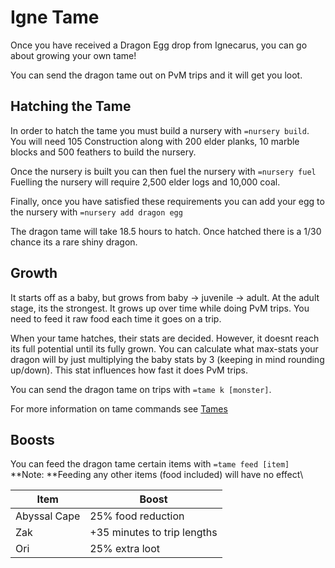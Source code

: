 # Igne Tame

Once you have received a Dragon Egg drop from Ignecarus, you can go about growing your own tame!

You can send the dragon tame out on PvM trips and it will get you loot.

## Hatching the Tame

In order to hatch the tame you must build a nursery with `=nursery build`.\
You will need 105 Construction along with 200 elder planks, 10 marble blocks and 500 feathers to build the nursery. 

Once the nursery is built you can then fuel the nursery with `=nursery fuel`\
Fuelling the nursery will require 2,500 elder logs and 10,000 coal.

Finally, once you have satisfied these requirements you can add your egg to the nursery with `=nursery add dragon egg`

The dragon tame will take 18.5 hours to hatch. Once hatched there is a 1/30 chance its a rare shiny dragon.

## Growth

It starts off as a baby, but grows from baby -> juvenile -> adult. At the adult stage, its the strongest. It grows up over time while doing PvM trips. You need to feed it raw food each time it goes on a trip.

When your tame hatches, their stats are decided. However, it doesnt reach its full potential until its fully grown. You can calculate what max-stats your dragon will by just multiplying the baby stats by 3 (keeping in mind rounding up/down). This stat influences how fast it does PvM trips.

You can send the dragon tame on trips with `=tame k [monster]`.

For more information on tame commands see [Tames](../../custom-items/tames.md)

## Boosts

You can feed the dragon tame certain items with `=tame feed [item]`\
**Note: **Feeding any other items (food included) will have no effect\


| Item         | Boost                       |
| ------------ | --------------------------- |
| Abyssal Cape | 25% food reduction          |
| Zak          | +35 minutes to trip lengths |
| Ori          | 25% extra loot              |
